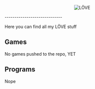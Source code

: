 <p align="center">
  <img src="http://i.imgur.com/c9KGgDO.png" alt="LÖVE"/>
</p>
-----------------------------

Here you can find all my LÖVE stuff

Games
-----------------------------
No games pushed to the repo, YET


Programs
-----------------------------
Nope
